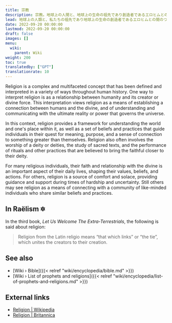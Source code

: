 ```yaml
---
title: 宗教
description: 宗教。地球上の人間と、地球上の生命の祖先であり創造者であるエロヒムとの間のつながり（「再びつながる」を意味するラテン語のレリガーレに由来）を育み、教える一連の実践と信念。親と子の関係が修養と敬意を必要とする絆であるのと同じように、宗教は創造者と被造物の間のつながりを維持することを目的としています。私たちを創造してくれた人たちに対する感謝の絆を育み、合理化しようと努めていない宗教は、まったく異なる社会文化システムです。
lead: 地球上の人類と、私たちの祖先であり地球上の生命の創造者であるエロヒムとの間のつながり（「再びつながる」を意味するラテン語の宗教に由来）を育み、教える一連の実践と信念。親と子の関係が修養と敬意を必要とする絆であるのと同じように、宗教は創造者と被造物の間のつながりを維持することを目的としています。私たちを創造してくれた人たちに対する感謝の絆を育み、合理化しようと努めていない宗教は、まったく異なる社会文化システムです。
date: 2022-09-20 00:00:00
lastmod: 2022-09-20 00:00:00
draft: false
images: []
menu:
  wiki:
    parent: Wiki
weight: 200
toc: true
translatedby: ["GPT"]
translationrate: 10
---
```


Religion is a complex and multifaceted concept that has been defined and interpreted in a variety of ways throughout human history. One way to interpret religion is as a relationship between humanity and its creator or divine force. This interpretation views religion as a means of establishing a connection between humans and the divine, and of understanding and communicating with the ultimate reality or power that governs the universe.

In this context, religion provides a framework for understanding the world and one's place within it, as well as a set of beliefs and practices that guide individuals in their quest for meaning, purpose, and a sense of connection to something greater than themselves. Religion also often involves the worship of a deity or deities, the study of sacred texts, and the performance of rituals and other practices that are believed to bring the faithful closer to their deity.

For many religious individuals, their faith and relationship with the divine is an important aspect of their daily lives, shaping their values, beliefs, and actions. For others, religion is a source of comfort and solace, providing guidance and support during times of hardship and uncertainty. Still others may see religion as a means of connecting with a community of like-minded individuals who share similar beliefs and practices.

## In Raëlism 🔯

In the third book, _Let Us Welcome The Extra-Terrestrials_, the following is said about religion:

> Religion from the Latin religio means “that which links” or “the tie”, which unites the creators to their creation.

## See also

- [Wiki › Bible]({{< relref "wiki/encyclopedia/bible.md" >}})
- [Wiki › List of prophets and religions]({{< relref "wiki/encyclopedia/list-of-prophets-and-religions.md" >}})

## External links

- [Religion | Wikipedia](https://en.wikipedia.org/wiki/Religion)
- [Religion | Britannica](https://www.britannica.com/topic/religion)
